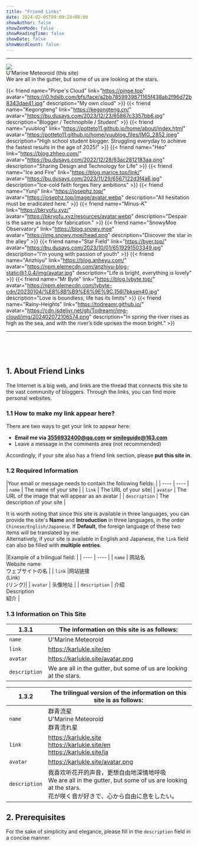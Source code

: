 ```yaml
---
title: "Friend Links"
date: 2024-02-05T09:09:28+08:00
showAuthor: false
showZenMode: false
showReadingTime: false
showDate: false
showWordCount: false
---
```

<style>
	.place-self-center{
		cursor:pointer;
	}
</style>

<div tag="friends">
	<hr/>
	<div class="flex author">
		<img class="!mt-0 !mb-0 h-24 w-24 rounded-full ltr:mr-4 rtl:ml-4 medium-zoom-image" src="/avatar.png" referrerpolicy="no-referrer">
		<div class="place-self-center">
			<div class="font-semibold leading-6 text-neutral-800 dark:text-neutral-300 decoration-primary-500 hover:underline hover:underline-offset-2 ">
				U'Marine Meteoroid (this site)
			</div>
			<div class="text-[0.8rem] leading-3 text-neutral-500 dark:text-neutral-400">
We are all in the gutter, but some of us are looking at the stars.
			</div>
		</div>
	</div>
</div>

{{< friend name="Pinpe's Cloud" link="https://pinpe.top" avatar="https://i0.hdslb.com/bfs/face/a2bb7859939871165f438ab2f96d72b8343dae41.jpg" description="My own cloud" >}}
{{< friend name="Kegongteng" link="https://kegongteng.cn/" avatar="https://bu.dusays.com/2023/12/23/65867c3357bb6.jpg" description="Blogger / Technophile / Student" >}}
{{< friend name="yuublog" link="https://potteto11.github.io/home/about/index.html" avatar="https://potteto11.github.io/home/yuublog_files/IMG_2852.jpeg" description="High school student blogger. Struggling everyday to achieve the fastest results in the age of 2025!" >}}
{{< friend name="Heo" link="https://blog.zhheo.com/" avatar="https://bu.dusays.com/2022/12/28/63ac2812183aa.png" description="Sharing Design and Technology for Life" >}}
{{< friend name="Ice and Fire" link="https://blog.marice.top/link/" avatar="https://bu.dusays.com/2023/11/29/6567122d3f4a6.jpg" description="Ice-cold faith forges fiery ambitions" >}}
{{< friend name="Yunji" link="https://josephz.top/" avatar="https://josephz.top/image/avatar.webp" description="All hesitation must be eradicated here." >}}
{{< friend name="Minus-K" link="https://bkryofu.xyz/" avatar="https://bkryofu.xyz/resources/avatar.webp" description="Despair is the same as hope for fabrication." >}}
{{< friend name="SnowyMoe Observatory" link="https://blog.snowy.moe" avatar="https://img.snowy.moe/head.png" description="Discover the star in the alley" >}}
{{< friend name="Star Field" link="https://byer.top/" avatar="https://bu.dusays.com/2023/10/01/6519291503349.jpg" description="I'm young with passion of youth" >}}
{{< friend name="Anzhiyu" link="https://blog.anheyu.com/" avatar="https://npm.elemecdn.com/anzhiyu-blog-static@1.0.4/img/avatar.jpg" description="Life is bright, everything is lovely" >}}
{{< friend name="Mr Byte" link="https://blog.lvbyte.top/" avatar="https://npm.elemecdn.com/lvbyte-cdn/20230104/%E8%8B%B9%E6%9E%9C.156l7bksen40.jpg" description="Love is boundless, life has its limits" >}}
{{< friend name="Rainy-Heights" link="https://todreamr.github.io/" avatar="https://cdn.jsdelivr.net/gh/Todreamr/img-cloud/img/202402072106574.png" description="In spring the river rises as high as the sea, and with the river’s tide uprises the moon bright." >}}


----
<br/><br/><br/>

## 1. About Friend Links
The Internet is a big web, and links are the thread that connects this site to the vast community of bloggers. Through the links, you can find more personal websites.  
### 1.1 How to make my link appear here?  
There are two ways to get your link to appear here:
- **Email me via [3556932400@qq.com](mailto:3556932400@qq.com?body=name%3A%20%0Alink%3A%20%0Aavatar%3A%20%0Adescrition%3A%20) or [smileguide@163.com](mailto:smileguide@163.com?body=name%3A%20%0Alink%3A%20%0Aavatar%3A%20%0Adescrition%3A%20)**
- Leave a message in the comments area (not recommended)   

Accordingly, if your site also has a friend link section, please **put this site in**.   
### 1.2 Required Information
|Your email or message needs to contain the following fields: |
|  ----  | ---- |
| `name` | The name of your site |
| `link` | The URL of your site|
| `avatar` | The URL of the image that will appear as an avatar |
| `description` | The description of your site |   

It is worth noting that since this site is available in three languages, you can provide the site's **Name** and **Introduction** in three languages, in the order `Chinese/English/Japanese`. If **Default**, the foreign language of these two items will be translated by me.   
Alternatively, if your site is available in English and Japanese, the `link` field can also be filled with **multiple entries**.  

|Example of a trilingual field:  |
|  ----  | ---- |
| `name` | 网站名<br>Website name<br>ウェブサイトの名  |
| `link` |网站链接<br>(Link)<br>(リンク)|
| `avatar` | 头像地址 |
| `description` | 介绍<br>Description<br>紹介  |   

### 1.3 Information on This Site
|1.3.1|The information on this site is as follows:|
|  ----  | ---- |
| `name` | U'Marine Meteoroid |
| `link `| https://karlukle.site/en |
| `avatar` | https://karlukle.site/avatar.png |
| `description` | We are all in the gutter, but some of us are looking at the stars. | 

|1.3.2|The trilingual version of the information on this site is as follows:|
|  ----  | ---- |
| `name` | 群青流星<br>U'Marine Meteoroid<br>群青流れ星 |
| `link` | https://karlukle.site<br>https://karlukle.site/en<br>https://karlukle.site/ja |
| `avatar` | https://karlukle.site/avatar.png |
| `description` | 我喜欢听花开的声音，更想自由地深情地呼吸<br>We are all in the gutter, but some of us are looking at the stars.<br>花が咲く音が好きで、心から自由に息をしたい。 | 

## 2. Prerequisites
For the sake of simplicity and elegance, please fill in the `description` field in a concise manner.  